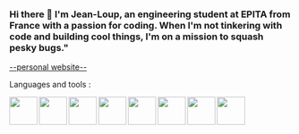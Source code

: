 ### Hi there 👋  I'm Jean-Loup, an engineering student at EPITA from France with a passion for coding. When I'm not tinkering with code and building cool things, I'm on a mission to squash pesky bugs."

<a target="_blank" href="https://jean-loup-de-beauminy.000webhostapp.com/">--personal website--</a>


Languages and tools :

<img align="left" width="50px" src="https://cdn.jsdelivr.net/gh/devicons/devicon/icons/vscode/vscode-original-wordmark.svg" />
<img align="left" width="50px" src="https://cdn.jsdelivr.net/gh/devicons/devicon/icons/html5/html5-plain-wordmark.svg" />
<img align="left" width="50px" src="https://cdn.jsdelivr.net/gh/devicons/devicon/icons/css3/css3-plain-wordmark.svg" />
<img align="left" width="50px" src="https://cdn.jsdelivr.net/gh/devicons/devicon/icons/javascript/javascript-original.svg" />
<img align="left" width="50px" src="https://cdn.jsdelivr.net/gh/devicons/devicon/icons/php/php-plain.svg" />
<img align="left" width="50px" src="https://cdn.jsdelivr.net/gh/devicons/devicon/icons/python/python-original.svg" />
<img align="left" width="50px" src="https://cdn.jsdelivr.net/gh/devicons/devicon/icons/c/c-line.svg" />
<img align="left" width="50px" src="https://cdn.jsdelivr.net/gh/devicons/devicon/icons/ocaml/ocaml-original-wordmark.svg" />
